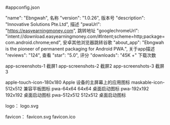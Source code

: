 #appconfig.json

"name": "Ebngwah",  名称
"version": "1.0.26", 版本号
"description": "Innovative Solutions Pte.Ltd", 描述
"pwaUrl": "https://easyearningmoney.com", 跳转地址
"googlechromeUrl": "intent://download.easyearningmoney.com/#Intent;scheme=http;package=com.android.chrome;end", 安卓其他浏览器跳转谷歌
"about_app": "Ebngwah is the pioneer of permanent packaging for Android PWA.", 关于app描述
"reviews": "124",  查看
"star": "5.0", 评分
"downloads": "45K +" 下载次数


app-screenshots-1  截屏1
app-screenshots-2  截屏2
app-screenshots-3  截屏3

apple-touch-icon-180x180   Apple 设备的主屏幕上的应用图标
maskable-icon-512x512  兼容平板图标
pwa-64x64  64x64 桌面启动图标
pwa-192x192  192x192  桌面启动图标
pwa-512x512  512x512  桌面启动图标


logo：
logo.svg 

favicon：
favicon.svg
favicon.ico